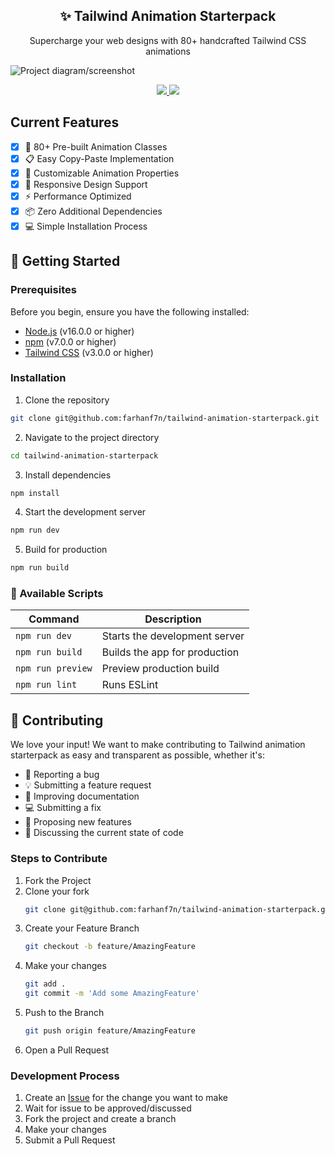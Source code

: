 <p align="center">
  <h2 align="center">✨ Tailwind Animation Starterpack</h2>
  <p align="center">Supercharge your web designs with 80+ handcrafted Tailwind CSS animations<p>
  <img src="https://i.imgur.com/Vu5kojd.png" alt="Project diagram/screenshot">
  <p align="center">
    <a href="https://github.com/farhanf7n/tailwind-animation-starterpack/blob/master/license">
      <img src="https://img.shields.io/badge/License-MIT-yellow.svg" />
    </a>
    <a href="https://github.com/farhanf7n/tailwind-animation-starterpack/stargazers">
      <img src="https://img.shields.io/github/stars/farhanf7n/tailwind-animation-starterpack.svg" />
    </a>
  </p>
</p>

## Current Features

- [x] 🎯 80+ Pre-built Animation Classes
- [x] 📋 Easy Copy-Paste Implementation
- [x] 🎨 Customizable Animation Properties
- [x] 📱 Responsive Design Support
- [x] ⚡ Performance Optimized
- [x] 📦 Zero Additional Dependencies
- [x] 💻 Simple Installation Process

## 🚀 Getting Started

### Prerequisites

Before you begin, ensure you have the following installed:

- [Node.js](https://nodejs.org/) (v16.0.0 or higher)
- [npm](https://www.npmjs.com/) (v7.0.0 or higher)
- [Tailwind CSS](https://tailwindcss.com/) (v3.0.0 or higher)

### Installation

1. Clone the repository

```bash
git clone git@github.com:farhanf7n/tailwind-animation-starterpack.git
```

2. Navigate to the project directory

```bash
cd tailwind-animation-starterpack
```

3. Install dependencies

```bash
npm install
```

4. Start the development server

```bash
npm run dev
```

5. Build for production

```bash
npm run build
```

### 🔧 Available Scripts

| Command           | Description                   |
| ----------------- | ----------------------------- |
| `npm run dev`     | Starts the development server |
| `npm run build`   | Builds the app for production |
| `npm run preview` | Preview production build      |
| `npm run lint`    | Runs ESLint                   |

<!-- CONTRIBUTING -->

## 🤝 Contributing

We love your input! We want to make contributing to Tailwind animation starterpack as easy and transparent as possible, whether it's:

- 🐛 Reporting a bug
- 💡 Submitting a feature request
- 📝 Improving documentation
- 💻 Submitting a fix
- 🌟 Proposing new features
- 💬 Discussing the current state of code

### Steps to Contribute

1. Fork the Project
2. Clone your fork
   ```bash
   git clone git@github.com:farhanf7n/tailwind-animation-starterpack.git
   ```
3. Create your Feature Branch
   ```bash
   git checkout -b feature/AmazingFeature
   ```
4. Make your changes
   ```bash
   git add .
   git commit -m 'Add some AmazingFeature'
   ```
5. Push to the Branch
   ```bash
   git push origin feature/AmazingFeature
   ```
6. Open a Pull Request

### Development Process

1. Create an [Issue](https://github.com/farhanf7n/tailwind-animation-starterpack/issues/new) for the change you want to make
2. Wait for issue to be approved/discussed
3. Fork the project and create a branch
4. Make your changes
5. Submit a Pull Request

